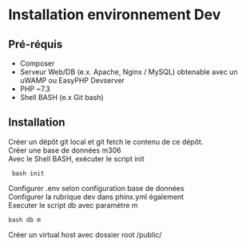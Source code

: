 # Installation environnement Dev

## Pré-réquis

 - Composer
 - Serveur Web/DB (e.x. Apache, Nginx / MySQL) obtenable avec un uWAMP ou  EasyPHP Devserver
 - PHP ~7.3
 - Shell BASH (e.x Git bash)
 ## Installation 
 Créer un dépôt git local et git fetch le contenu de ce dépôt.  
 Créer une base de données m306  
 Avec le Shell BASH, exécuter le script init

     bash init

 Configurer .env selon configuration base de données  
 Configurer la rubrique dev dans phinx.yml également  
Executer le script db avec paramètre m

    bash db m
Créer un virtual host avec dossier root /public/
